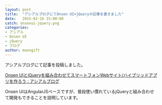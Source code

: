 ```yaml
---
layout: post
title:  "アシアルブログにてOnsen UI×jQueryの記事を書きました"
date:   2015-02-16 15:00:00
catch: onsenui-jquery.png
categories:
- アシアル
- Onsen UI
- jQuery
- ブログ
author: moongift
---
```


アシアルブログにて記事を投稿しました。

[Onsen UIとjQueryを組み合わせてスマートフォンWebサイト/ハイブリッドアプリを作ろう : アシアルブログ](http://blog.asial.co.jp/1354)

Onsen UIはAngularJSベースですが、普段使い慣れているjQueryと組み合わせて開発もできることを説明しています。
